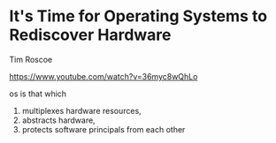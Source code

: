 
# It's Time for Operating Systems to Rediscover Hardware

Tim Roscoe

https://www.youtube.com/watch?v=36myc8wQhLo

os is that which
1. multiplexes hardware resources, 
2. abstracts hardware, 
3. protects software principals from each other



